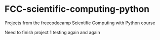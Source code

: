 # FCC-scientific-computing-python
Projects from the freecodecamp Scientific Computing with Python course

Need to finish project 1
testing again and again
